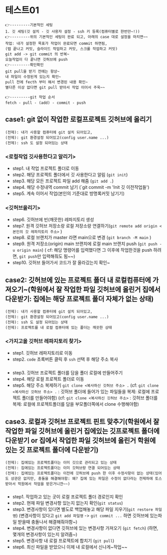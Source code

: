 # 테스트01

```
👉---------기본적인 세팅
1. 깃 세팅(깃 설치 - 깃 사용자 설정 - ssh 키 등록(컴퓨터별로 한번만~!))
👉---------위의 기본적인 세팅이 완료 되고, 아래의 case 대로 설정을 마치면~~
작업: 내가 설정한 목표가 작업이 완료되면 commit 하면됨,
(탭 끝나고 커밋, 슬라이드 작업하고 커밋, 스크롤 작업하고 커밋)
git add -> git commit 의 반복~
오늘작업이 다 끝나면 깃허브에 push
👉---------확인확인
git pull을 받기 전에는 항상~ 
내 파일이 수정된게 있는지 확인~
pull 전에 fecth 부터 해서 변경된 내용 확인~
별다른 이상 없다면 git pull 받아서 작업 이어서 주욱~~ 

```
```
👉---------git 작업 순서
fetch - pull - (add) - commit - push
```


## case1: git 없이 작업한 로컬프로젝트 깃허브에 올리기
```
(전제): 내가 사용할 컴퓨터에 git 설치 되어있고,  
(전제): git 환경설정 되어있고(config user.name ...)  
(전제): ssh 도 설정 되어있는 상태  
```

### <로컬작업 깃사용한다고 알리기>
- step1. 내 작업 프로젝트 폴더로 이동  
- step2. 해당 프로젝트 폴더에서 깃 사용한다고 알림 (`git init`)  
- step3. 해당 모든 프로젝트 파일 add 해줌 (`git add .`)  
- step4. 해당 수정내역 commit 남기 (`git commit -m 'Init 깃 이전작업들')  
- step5. 계속 이어서 작업(본인의 기준대로 방명록커밋 남기기)  
### <깃허브올리기>
- step6. 깃허브에 빈(깨끗한) 레파지토리 생성  
- step7. 원격 깃허브 저장소랑 로컬 저장소랑 연결하기(`git remote add origin <본인의 깃 레파지토리 주소>` )  
- step8. 로컬 브랜치가 master 라면 main으로 변경 (`git branch -M main` )  
- step9. 원격 저장소(origin) main 브랜치에 로컬 main 브랜치 push (`git push -u origin main`) 
( cf: 해당 명령어를 입력했다면 그 이후에 작업한것을 push 하려면, `git push`만 입력해줘도 됨~~) 
- step10. 깃허브 들어가서 코드가 잘 올라갔는지 확인~  

## case2: 깃허브에 있는 프로젝트 폴더 내 로컬컴퓨터에 가져오기~(학원에서 잘 작업한 파일 깃허브에 올린거 집에서 다운받기: 집에는 해당 프로젝트 폴더 자체가 없는 상태)
```
(전제): 내가 사용할 컴퓨터에 git 설치 되어있고,  
(전제): git 환경설정 되어있고(config user.name ...)  
(전제): ssh 도 설정 되어있는 상태  
(전제): 프로젝트를 내 로컬 컴퓨터에 있는 폴더는 깨끗한 상태
```
### <가지고올 깃허브 레파지토리 찾기>
- step1. 깃허브 레파지토리로 이동
- step2. `code` 초록버튼 클릭 후 `ssh` 선택 후 해당 주소 복사  
### <vscode>
- step3. 깃허브 프로젝트 폴더를 담을 폴더 로컬에 만들어주기
- step4. 해당 로컬 프로젝트 폴더로 이동
- step5. 해당 주소 복제하기 `git clone <복사하신 깃허브 주소> .`
(cf: `git clone <복사하신 깃허브 주소> .` : 깃허브 폴더에 들어가 있는 파일들을 복제: 로컬에 프로젝트 폴더를 만들어야함)
(cf: `git clone <복사하신 깃허브 주소>` : 깃허브 폴더를 복제: 로컬에 프로젝트폴더를 담을 부모폴더쪽에서 clone 수행해야함)

## case3. 로컬과 깃허브 프로젝트 핀트 맞추기(학원에서 잘 작업한 파일 깃허브에 올린거 집에있는 깃프로젝트 폴더에 다운받기 or 집에서 작업한 파일 깃허브에 올린거 학원에 있는 깃 프로젝트 폴더에 다운받기)
```
(전제): 집에있는 프로젝트폴더는 이미 깃으로 관리되고 있는 상태
(전제): 집에있는 프로젝트폴더는 이미 깃허브랑 연결 되어있는 상태
(전제): 집에있는 프로젝트폴더는 이전에 깃허브에 push 한 이후 수정사항이 없는 상태(있어도 상관은 없지만, 충돌을 해결해야함: 왜? 집에 있는 파일은 수정이 없다라는 전제하에 토스받아서 학원에서 작업을 받은거니깐~~)
```
### 
- step1. 작업하고 있는 곳이 로컬 프로젝트 폴더 경로인지 확인
- step2. 현재 파일 변경사항 있는지 없는지 확인(`git status`)
- step3. 변경사항이 있다면 별도로 백업해놓고 해당 파일 지우기(`git restore 파일명`)
(변경사항이 있다고 `git add 파일명` -> `git commit ...` 하면 깃허브에 있는파일 받을때 충돌나서 해결해줘야함~)
- step4. 변경사항이 없다면 깃허브에 있는 변경사항 가져오기 (`git fetch`)
(하면, 몇개의 변경사항이 있는지 알려줌~)
- step5. 변경사항 내 로컬 프로젝트에 합치기 (`git pull`)
- step6. 최신 파일을 받았으니 이제 내 로컬에서 신나게~작업~~